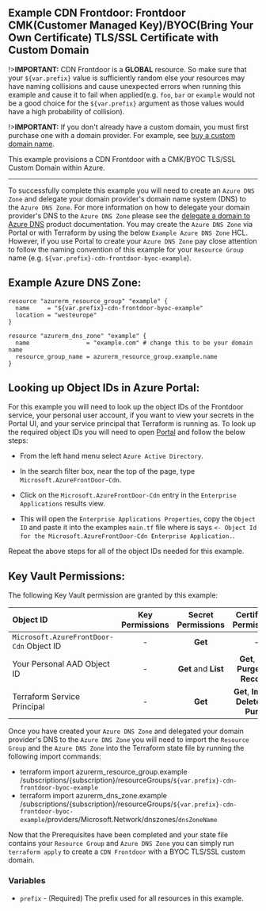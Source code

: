 ## Example CDN Frontdoor: Frontdoor CMK(Customer Managed Key)/BYOC(Bring Your Own Certificate) TLS/SSL Certificate with Custom Domain

!>**IMPORTANT:** CDN Frontdoor is a **GLOBAL** resource. So make sure that your `${var.prefix}` value is sufficiently random else your resources may have naming collisions and cause unexpected errors when running this example and cause it to fail when applied(e.g. `foo`, `bar` or `example` would not be a good choice for the `${var.prefix}` argument as those values would have a high probability of collision).

!>**IMPORTANT:** If you don't already have a custom domain, you must first purchase one with a domain provider. For example, see [buy a custom domain name](https://docs.microsoft.com/azure/app-service/manage-custom-dns-buy-domain).

This example provisions a CDN Frontdoor with a CMK/BYOC TLS/SSL Custom Domain within Azure.

---

To successfully complete this example you will need to create an `Azure DNS Zone` and delegate your domain provider's domain name system (DNS) to the `Azure DNS Zone`. For more information on how to delegate your domain provider's DNS to the `Azure DNS Zone` please see the [delegate a domain to Azure DNS](https://docs.microsoft.com/azure/dns/dns-delegate-domain-azure-dns) product documentation. You may create the `Azure DNS Zone` via Portal or with Terraform by using the below `Example Azure DNS Zone` HCL. However, if you use Portal to create your `Azure DNS Zone` pay close attention to follow the naming convention of this example for your `Resource Group` name (e.g. `${var.prefix}-cdn-frontdoor-byoc-example`).

## Example Azure DNS Zone:

```hcl
resource "azurerm_resource_group" "example" {
  name     = "${var.prefix}-cdn-frontdoor-byoc-example"
  location = "westeurope"
} 

resource "azurerm_dns_zone" "example" {
  name                = "example.com" # change this to be your domain name
  resource_group_name = azurerm_resource_group.example.name
}
```

## Looking up Object IDs in Azure Portal:

For this example you will need to look up the object IDs of the Frontdoor service, your personal user account, if you want to view your secrets in the Portal UI, and your service principal that Terraform is running as. To look up the required object IDs you will need to open [Portal](https://portal.azure.com/) and follow the below steps:

* From the left hand menu select `Azure Active Directory`.

* In the search filter box, near the top of the page, type `Microsoft.AzureFrontDoor-Cdn`.

* Click on the `Microsoft.AzureFrontDoor-Cdn` entry in the `Enterprise Applications` results view.

* This will open the `Enterprise Applications Properties`, copy the `Object ID` and paste it into the examples `main.tf` file where is says `<- Object Id for the Microsoft.AzureFrontDoor-Cdn Enterprise Application.`.

Repeat the above steps for all of the object IDs needed for this example.

## Key Vault Permissions:

The following Key Vault permission are granted by this example:

| Object ID                                | Key Permissions | Secret Permissions   | Certificate Permissions                       |
|:-----------------------------------------|:---------------:|:--------------------:|:---------------------------------------------:|
| `Microsoft.AzureFrontDoor-Cdn` Object ID | -               | **Get**              | -                                             |
| Your Personal AAD Object ID              | -               | **Get** and **List** | **Get**, **List**, **Purge** and **Recover**  |
| Terraform Service Principal              | -               | **Get**              | **Get**, **Import**, **Delete** and **Purge** |

Once you have created your `Azure DNS Zone` and delegated your domain provider's DNS to the `Azure DNS Zone` you will need to import the `Resource Group` and the `Azure DNS Zone` into the Terraform state file by running the following import commands:

* terraform import azurerm_resource_group.example /subscriptions/{subscription}/resourceGroups/`${var.prefix}-cdn-frontdoor-byoc-example`
* terraform import azurerm_dns_zone.example /subscriptions/{subscription}/resourceGroups/`${var.prefix}-cdn-frontdoor-byoc-example`/providers/Microsoft.Network/dnszones/`dnsZoneName`

Now that the Prerequisites have been completed and your state file contains your `Resource Group` and `Azure DNS Zone` you can simply run `terraform apply` to create a `CDN Frontdoor` with a BYOC TLS/SSL custom domain.

### Variables

* `prefix` - (Required) The prefix used for all resources in this example.
